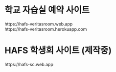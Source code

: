 <h1> 학교 자습실 예약 사이트 </h1>  
https://hafs-veritasroom.web.app</br>
https://hafs-veritasroom.herokuapp.com  

<h1> HAFS 학생회 사이트 (제작중)</h1>
https://hafs-sc.web.app 
